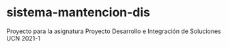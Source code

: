 # sistema-mantencion-dis
Proyecto para la asignatura Proyecto Desarrollo e Integración de Soluciones UCN 2021-1
